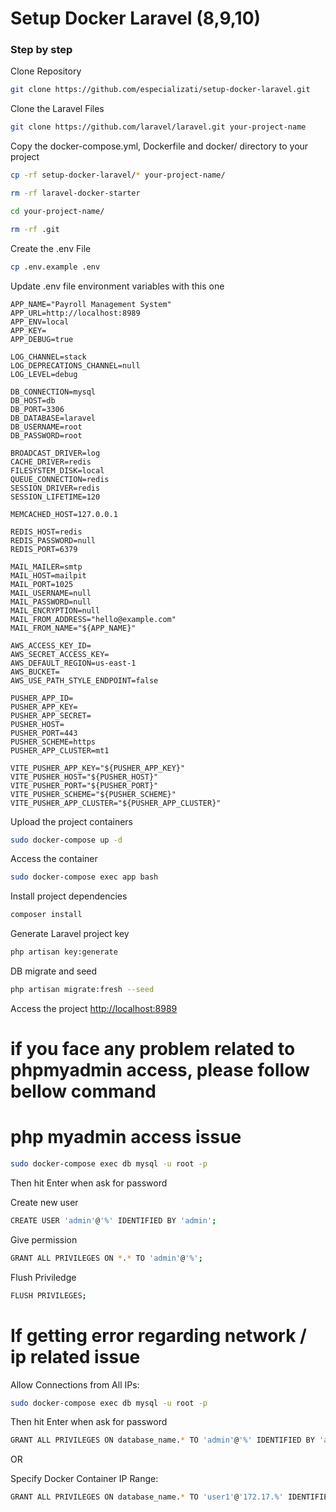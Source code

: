 # Setup Docker Laravel (8,9,10)

### Step by step

Clone Repository

```sh
git clone https://github.com/especializati/setup-docker-laravel.git
```

Clone the Laravel Files

```sh
git clone https://github.com/laravel/laravel.git your-project-name
```

Copy the docker-compose.yml, Dockerfile and docker/ directory to your project

```sh
cp -rf setup-docker-laravel/* your-project-name/
```

```sh
rm -rf laravel-docker-starter
```

```sh
cd your-project-name/
```

```sh
rm -rf .git
```

Create the .env File

```sh
cp .env.example .env
```

Update .env file environment variables with this one

```dosini
APP_NAME="Payroll Management System"
APP_URL=http://localhost:8989
APP_ENV=local
APP_KEY=
APP_DEBUG=true

LOG_CHANNEL=stack
LOG_DEPRECATIONS_CHANNEL=null
LOG_LEVEL=debug

DB_CONNECTION=mysql
DB_HOST=db
DB_PORT=3306
DB_DATABASE=laravel
DB_USERNAME=root
DB_PASSWORD=root

BROADCAST_DRIVER=log
CACHE_DRIVER=redis
FILESYSTEM_DISK=local
QUEUE_CONNECTION=redis
SESSION_DRIVER=redis
SESSION_LIFETIME=120

MEMCACHED_HOST=127.0.0.1

REDIS_HOST=redis
REDIS_PASSWORD=null
REDIS_PORT=6379

MAIL_MAILER=smtp
MAIL_HOST=mailpit
MAIL_PORT=1025
MAIL_USERNAME=null
MAIL_PASSWORD=null
MAIL_ENCRYPTION=null
MAIL_FROM_ADDRESS="hello@example.com"
MAIL_FROM_NAME="${APP_NAME}"

AWS_ACCESS_KEY_ID=
AWS_SECRET_ACCESS_KEY=
AWS_DEFAULT_REGION=us-east-1
AWS_BUCKET=
AWS_USE_PATH_STYLE_ENDPOINT=false

PUSHER_APP_ID=
PUSHER_APP_KEY=
PUSHER_APP_SECRET=
PUSHER_HOST=
PUSHER_PORT=443
PUSHER_SCHEME=https
PUSHER_APP_CLUSTER=mt1

VITE_PUSHER_APP_KEY="${PUSHER_APP_KEY}"
VITE_PUSHER_HOST="${PUSHER_HOST}"
VITE_PUSHER_PORT="${PUSHER_PORT}"
VITE_PUSHER_SCHEME="${PUSHER_SCHEME}"
VITE_PUSHER_APP_CLUSTER="${PUSHER_APP_CLUSTER}"
```

Upload the project containers

```sh
sudo docker-compose up -d
```

Access the container

```sh
sudo docker-compose exec app bash
```

Install project dependencies

```sh
composer install
```

Generate Laravel project key

```sh
php artisan key:generate
```

DB migrate and seed

```sh
php artisan migrate:fresh --seed
```

Access the project
[http://localhost:8989](http://localhost:8989)

# if you face any problem related to phpmyadmin access, please follow bellow command

# php myadmin access issue

```sh
sudo docker-compose exec db mysql -u root -p
```

Then hit Enter when ask for password

Create new user

```sh
CREATE USER 'admin'@'%' IDENTIFIED BY 'admin';
```

Give permission

```sh
GRANT ALL PRIVILEGES ON *.* TO 'admin'@'%';
```

Flush Priviledge

```sh
FLUSH PRIVILEGES;
```

# If getting error regarding network / ip related issue

Allow Connections from All IPs:

```sh
sudo docker-compose exec db mysql -u root -p
```

Then hit Enter when ask for password

```sh
GRANT ALL PRIVILEGES ON database_name.* TO 'admin'@'%' IDENTIFIED BY 'admin';
```

OR

Specify Docker Container IP Range:

```sh
GRANT ALL PRIVILEGES ON database_name.* TO 'user1'@'172.17.%' IDENTIFIED BY 'password';
```
